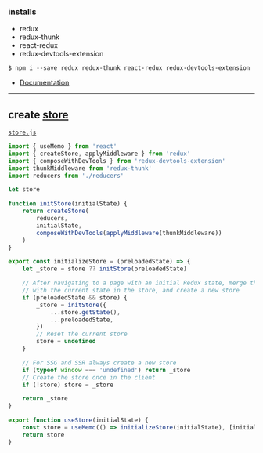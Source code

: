
### installs

- redux
- redux-thunk
- react-redux
- redux-devtools-extension

`$ npm i --save redux redux-thunk react-redux redux-devtools-extension`


- [Documentation](https://github.com/vercel/next.js/tree/canary/examples/with-redux-thunk) 
--- 

## create [store](https://github.com/vercel/next.js/blob/canary/examples/with-redux-thunk/pages/_app.js)


[`store.js`](https://github.com/vercel/next.js/blob/canary/examples/with-redux-thunk/pages/_app.js)
```js
import { useMemo } from 'react'
import { createStore, applyMiddleware } from 'redux'
import { composeWithDevTools } from 'redux-devtools-extension'
import thunkMiddleware from 'redux-thunk'
import reducers from './reducers'

let store

function initStore(initialState) {
    return createStore(
        reducers,
        initialState,
        composeWithDevTools(applyMiddleware(thunkMiddleware))
    )
}

export const initializeStore = (preloadedState) => {
    let _store = store ?? initStore(preloadedState)

    // After navigating to a page with an initial Redux state, merge that state
    // with the current state in the store, and create a new store
    if (preloadedState && store) {
        _store = initStore({
            ...store.getState(),
            ...preloadedState,
        })
        // Reset the current store
        store = undefined
    }

    // For SSG and SSR always create a new store
    if (typeof window === 'undefined') return _store
    // Create the store once in the client
    if (!store) store = _store

    return _store
}

export function useStore(initialState) {
    const store = useMemo(() => initializeStore(initialState), [initialState])
    return store
}

```

